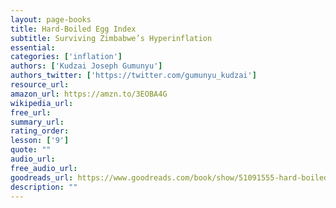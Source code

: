 ```yaml
---
layout: page-books
title: Hard-Boiled Egg Index
subtitle: Surviving Zimbabwe’s Hyperinflation
essential: 
categories: ['inflation']
authors: ['Kudzai Joseph Gumunyu']
authors_twitter: ['https://twitter.com/gumunyu_kudzai']
resource_url: 
amazon_url: https://amzn.to/3EOBA4G
wikipedia_url: 
free_url: 
summary_url: 
rating_order: 
lesson: ['9']
quote: ""
audio_url: 
free_audio_url: 
goodreads_url: https://www.goodreads.com/book/show/51091555-hard-boiled-egg-index
description: ""
---
```

